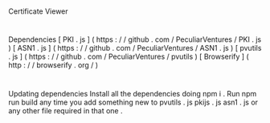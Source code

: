 #
Certificate
Viewer
#
#
Dependencies
[
PKI
.
js
]
(
https
:
/
/
github
.
com
/
PeculiarVentures
/
PKI
.
js
)
[
ASN1
.
js
]
(
https
:
/
/
github
.
com
/
PeculiarVentures
/
ASN1
.
js
)
[
pvutils
.
js
]
(
https
:
/
/
github
.
com
/
PeculiarVentures
/
pvutils
)
[
Browserify
]
(
http
:
/
/
browserify
.
org
/
)
#
#
Updating
dependencies
Install
all
the
dependencies
doing
npm
i
.
Run
npm
run
build
any
time
you
add
something
new
to
pvutils
.
js
pkijs
.
js
asn1
.
js
or
any
other
file
required
in
that
one
.
